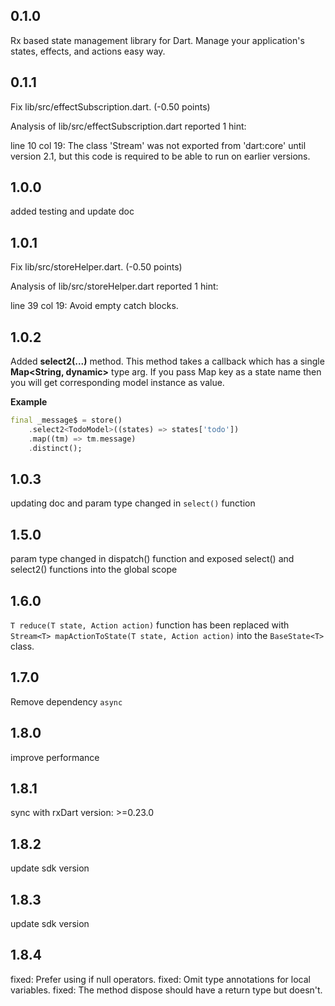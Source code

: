 ## 0.1.0
Rx based state management library for Dart. Manage your application's states, effects, and actions easy way.

## 0.1.1
Fix lib/src/effectSubscription.dart. (-0.50 points)

Analysis of lib/src/effectSubscription.dart reported 1 hint:

line 10 col 19: The class 'Stream' was not exported from 'dart:core' until version 2.1, but this code is required to be able to run on earlier versions.

## 1.0.0
added testing and update doc

## 1.0.1
Fix lib/src/storeHelper.dart. (-0.50 points)

Analysis of lib/src/storeHelper.dart reported 1 hint:

line 39 col 19: Avoid empty catch blocks.

## 1.0.2
Added **select2(...)** method. This method takes a callback which has a single **Map<String, dynamic>** type arg.
If you pass Map key as a state name then you will get corresponding model instance
as value.
  
**Example**
```dart
final _message$ = store()
    .select2<TodoModel>((states) => states['todo'])
    .map((tm) => tm.message)
    .distinct();
 ```

 ## 1.0.3
 updating doc and param type changed in `select()` function

 ## 1.5.0
 param type changed in dispatch() function and exposed select() and select2() functions into the global scope

 ## 1.6.0
 `T reduce(T state, Action action)` function has been replaced with `Stream<T> mapActionToState(T state, Action action)` into the `BaseState<T>` class.

 ## 1.7.0
 Remove dependency `async`

  ## 1.8.0
 improve performance

 ## 1.8.1
 sync with rxDart version: >=0.23.0

## 1.8.2
update sdk version

## 1.8.3
update sdk version

## 1.8.4
fixed: Prefer using if null operators.
fixed: Omit type annotations for local variables.
fixed: The method dispose should have a return type but doesn't.
